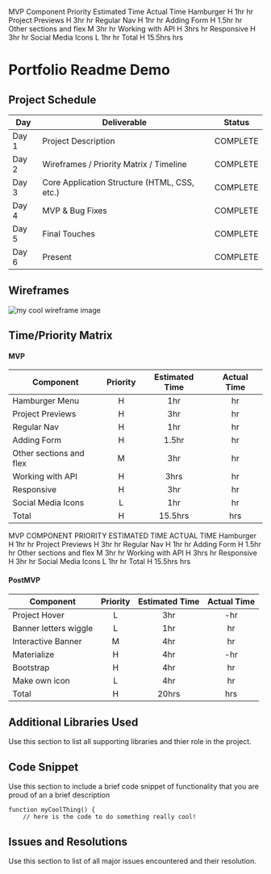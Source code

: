 MVP
Component		Priority	Estimated Time	Actual Time
Hamburger		H	1hr	hr
Project Previews	H	3hr	hr
Regular Nav		H	1hr	hr
Adding Form		H	1.5hr	hr
Other sections and flex	M	3hr	hr
Working with API	H	3hrs	hr
Responsive		H	3hr	hr
Social Media Icons	L	1hr	hr
Total			H	15.5hrs	hrs


# Portfolio Readme Demo


## Project Schedule

|  Day | Deliverable | Status
|---|---| ---|
|Day 1| Project Description | COMPLETE
|Day 2| Wireframes / Priority Matrix / Timeline | COMPLETE
|Day 3| Core Application Structure (HTML, CSS, etc.) | COMPLETE
|Day 4| MVP & Bug Fixes | COMPLETE
|Day 5| Final Touches | COMPLETE
|Day 6| Present | COMPLETE

## Wireframes

![my cool wireframe image](/img/screenshot.png)

## Time/Priority Matrix 


#### MVP
| Component | Priority | Estimated Time | Actual Time |
| --- | :---: |  :---: | :---: | 
| Hamburger Menu | H | 1hr | hr |
| Project Previews | H | 3hr | hr |
| Regular Nav | H | 1hr | hr |  
| Adding Form | H | 1.5hr|  hr | 
| Other sections and flex| M | 3hr | hr|
| Working with API | H | 3hrs|  hr | 
| Responsive | H | 3hr | hr | hr |
| Social Media Icons | L | 1hr |  hr |
| Total | H | 15.5hrs| hrs |


MVP
COMPONENT				PRIORITY	ESTIMATED TIME		ACTUAL TIME
Hamburger				H			1hr	hr
Project Previews		H			3hr	hr
Regular Nav				H			1hr	hr
Adding Form				H			1.5hr	hr
Other sections and flex	M			3hr	hr
Working with API		H			3hrs	hr
Responsive				H			3hr	hr
Social Media Icons		L			1hr	hr
Total					H			15.5hrs	hrs


#### PostMVP
| Component | Priority | Estimated Time | Actual Time |
| --- | :---: |  :---: | :---: | 
| Project Hover | L | 3hr | -hr | hr |
| Banner letters wiggle | L | 1hr | hr |
| Interactive Banner | M | 4hr | hr |
| Materialize | H | 4hr | -hr | hr |
| Bootstrap | H | 4hr | hr |
| Make own icon | L | 4hr | hr |
| Total | H | 20hrs| hrs |


## Additional Libraries Used

 Use this section to list all supporting libraries and thier role in the project. 

## Code Snippet

Use this section to include a brief code snippet of functionality that you are proud of an a brief description  

```
function myCoolThing() {
	// here is the code to do something really cool!
```

## Issues and Resolutions

 Use this section to list of all major issues encountered and their resolution.